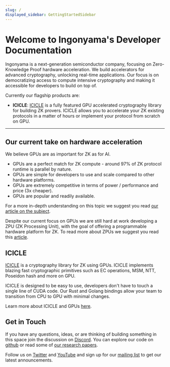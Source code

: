 ```yaml
---
slug: /
displayed_sidebar: GettingStartedSidebar
---
```


# Welcome to Ingonyama's Developer Documentation

Ingonyama is a next-generation semiconductor company, focusing on Zero-Knowledge Proof hardware acceleration. We build accelerators for advanced cryptography, unlocking real-time applications. Our focus is on democratizing access to compute intensive cryptography and making it accessible for developers to build on top of.

Currently our flagship products are:

- **ICICLE**:
  [ICICLE](https://github.com/ingonyama-zk/icicle) is a fully featured GPU accelerated cryptography library for building ZK provers. ICICLE allows you to accelerate your ZK existing protocols in a matter of hours or implement your protocol from scratch on GPU.

---

## Our current take on hardware acceleration

We believe GPUs are as important for ZK as for AI.

- GPUs are a perfect match for ZK compute - around 97% of ZK protocol runtime is parallel by nature.
- GPUs are simple for developers to use and scale compared to other hardware platforms.
- GPUs are extremely competitive in terms of power / performance and price (3x cheaper).
- GPUs are popular and readily available.

For a more in-depth understanding on this topic we suggest you read [our article on the subject](https://www.ingonyama.com/blog/revisiting-paradigm-hardware-acceleration-for-zero-knowledge-proofs).

Despite our current focus on GPUs we are still hard at work developing a ZPU (ZK Processing Unit), with the goal of offering a programmable hardware platform for ZK. To read more about ZPUs we suggest you read this [article](https://medium.com/@ingonyama/zpu-the-zero-knowledge-processing-unit-f886a48e00e0).

## ICICLE

[ICICLE](https://github.com/ingonyama-zk/icicle) is a cryptography library for ZK using GPUs.
ICICLE implements blazing fast cryptographic primitives such as EC operations, MSM, NTT, Poseidon hash and more on GPU.

ICICLE is designed to be easy to use, developers don't have to touch a single line of CUDA code. Our Rust and Golang bindings allow your team to transition from CPU to GPU with minimal changes.

Learn more about ICICLE and GPUs [here][ICICLE-OVERVIEW].

## Get in Touch

If you have any questions, ideas, or are thinking of building something in this space join the discussion on [Discord]. You can explore our code on [github](https://github.com/ingonyama-zk) or read some of [our research papers](https://github.com/ingonyama-zk/papers).

Follow us on [Twitter](https://x.com/Ingo_zk) and [YouTube](https://www.youtube.com/@ingo_ZK) and sign up for our [mailing list](https://wkf.ms/3LKCbdj) to get our latest announcements.

[ICICLE-OVERVIEW]: ./icicle/overview.md
[Discord]: https://discord.gg/6vYrE7waPj

